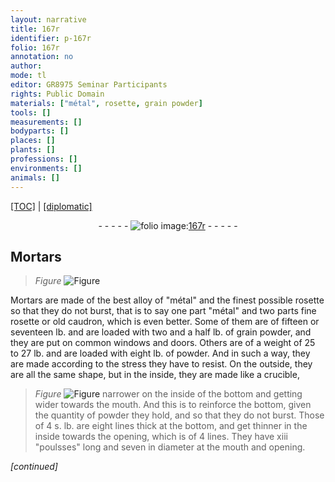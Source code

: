 ```yaml
---
layout: narrative
title: 167r
identifier: p-167r
folio: 167r
annotation: no
author:
mode: tl
editor: GR8975 Seminar Participants
rights: Public Domain
materials: ["métal", rosette, grain powder]
tools: []
measurements: []
bodyparts: []
places: []
plants: []
professions: []
environments: []
animals: []
---
```


<p><a href="{{ site.baseurl }}/translation/">[TOC]</a> | <a href="{{ site.baseurl }}/texts/p-167r_tc/" target="_blank">[diplomatic]</a></p><div class="folio" align="center">- - - - - <a href="http://gallica.bnf.fr/ark:/12148/btv1b10500001g/f339.image" target="_blank"><img src="https://cu-mkp.github.io/2017-workshop-edition/assets/photo-icon.png" alt="folio image: " style="display:inline-block; margin-bottom:-3px;"/>167r</a> - - - - - </div>  
  

## Mortars

 
> *Figure*
> <a href="https://drive.google.com/open?id=0B9-oNrvWdlO5QTU2dDJtWHU5Nmc" target="_blank"><img src="https://cu-mkp.github.io/GR8975-edition/assets/photo-icon.png" alt="Figure" style="display:inline-block; margin-bottom:-3px;"/></a>
 
Mortars are made of the best alloy of <span class="m">"métal"</span> and the finest possible <span class="m">rosette</span> so that they do not burst, that is to say one part <span class="m">"métal"</span> and two <span class="x">parts</span> fine <span class="m">rosette</span> or old caudron, which is even better. Some of them are of fifteen or seventeen lb. and are loaded with two and a half lb. of <span class="m">grain powder</span>, and they are put on common windows and doors. Others are of a weight of 25 to 27 lb. and are loaded with eight lb. of powder. And in such a way, they are made according to the stress they have to resist. On the outside, they are all the same shape, but in the inside, they are made like a crucible, 
> *Figure*
> <a href="https://drive.google.com/open?id=0B9-oNrvWdlO5OUZCVWpfdmlzbWc" target="_blank"><img src="https://cu-mkp.github.io/GR8975-edition/assets/photo-icon.png" alt="Figure" style="display:inline-block; margin-bottom:-3px;"/></a>
 narrower on the inside of the bottom and getting wider towards the mouth. And this is to reinforce the bottom, given the quantity of powder they hold, and so that they do not burst. Those of 4 s. lb. are eight lines thick at the bottom, and get thinner in the inside towards the opening, which is of 4 lines. They have xiii "poulsses" long and seven in diameter at the mouth and opening.
 
*[continued]*
 
